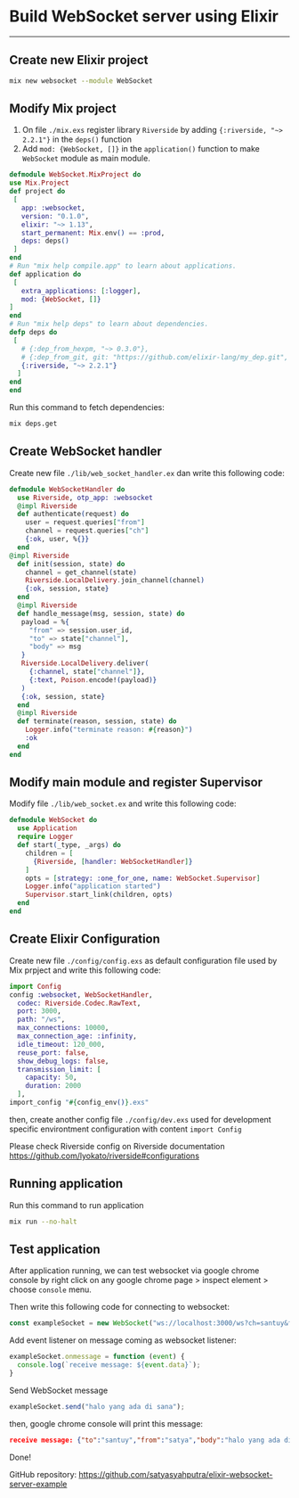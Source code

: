 # Build WebSocket server using Elixir
---
## Create new Elixir project
```sh
mix new websocket --module WebSocket
```

## Modify Mix project
1. On file `./mix.exs` register library `Riverside` by adding `{:riverside, "~> 2.2.1"}` in the `deps()` function
2. Add `mod: {WebSocket, []}` in the `application()` function to make `WebSocket` module as main module.

```elixir
defmodule WebSocket.MixProject do
use Mix.Project
def project do
 [
   app: :websocket,
   version: "0.1.0",
   elixir: "~> 1.13",
   start_permanent: Mix.env() == :prod,
   deps: deps()
 ]
end
# Run "mix help compile.app" to learn about applications.
def application do
 [
   extra_applications: [:logger],
   mod: {WebSocket, []}
]
end
# Run "mix help deps" to learn about dependencies.
defp deps do
 [
   # {:dep_from_hexpm, "~> 0.3.0"},
   # {:dep_from_git, git: "https://github.com/elixir-lang/my_dep.git", tag: "0.1.0"}
   {:riverside, "~> 2.2.1"}
  ]
end
end
```

Run this command to fetch dependencies:
```sh
mix deps.get
```

## Create WebSocket handler
Create new file `./lib/web_socket_handler.ex` dan write this following code:

```elixir
defmodule WebSocketHandler do
  use Riverside, otp_app: :websocket
  @impl Riverside
  def authenticate(request) do
    user = request.queries["from"]
    channel = request.queries["ch"]
    {:ok, user, %{}}
  end
@impl Riverside
  def init(session, state) do
    channel = get_channel(state)
    Riverside.LocalDelivery.join_channel(channel)
    {:ok, session, state}
  end
  @impl Riverside
  def handle_message(msg, session, state) do
   payload = %{
     "from" => session.user_id,
     "to" => state["channel"],
     "body" => msg
   }
   Riverside.LocalDelivery.deliver(
     {:channel, state["channel"]},
     {:text, Poison.encode!(payload)}
   )
   {:ok, session, state}
  end
  @impl Riverside
  def terminate(reason, session, state) do
    Logger.info("terminate reason: #{reason}")
    :ok
  end
end
```

## Modify main module and register Supervisor
Modify file `./lib/web_socket.ex` and write this following code:

```elixir
defmodule WebSocket do
  use Application
  require Logger
  def start(_type, _args) do
    children = [
      {Riverside, [handler: WebSocketHandler]}
    ]
    opts = [strategy: :one_for_one, name: WebSocket.Supervisor]
    Logger.info("application started")
    Supervisor.start_link(children, opts)
  end
end
```

## Create Elixir Configuration
Create new file `./config/config.exs` as default configuration file used by Mix prpject and write this following code:

```elixir
import Config
config :websocket, WebSocketHandler,
  codec: Riverside.Codec.RawText,
  port: 3000,
  path: "/ws",
  max_connections: 10000,
  max_connection_age: :infinity,
  idle_timeout: 120_000,
  reuse_port: false,
  show_debug_logs: false,
  transmission_limit: [
    capacity: 50,
    duration: 2000
  ],
import_config "#{config_env()}.exs"
```

then, create another config file `./config/dev.exs` used for development specific environtment configuration with content `import Config`

Please check Riverside config on Riverside documentation https://github.com/lyokato/riverside#configurations

## Running application
Run this command to run application
```bash
mix run --no-halt
```

## Test application
After application running, we can test websocket via google chrome console by right click on any google chrome page > inspect element > choose `console` menu.

Then write this following code for connecting to websocket:
```js
const exampleSocket = new WebSocket("ws://localhost:3000/ws?ch=santuy&from=satya", []);
```

Add event listener on message coming as websocket listener:
```js
exampleSocket.onmessage = function (event) {
  console.log(`receive message: ${event.data}`);
}
```

Send WebSocket message
```js
exampleSocket.send("halo yang ada di sana");
```

then, google chrome console will print this message:
```json
receive message: {"to":"santuy","from":"satya","body":"halo yang ada di sana"}
```

Done!

GitHub repository: https://github.com/satyasyahputra/elixir-websocket-server-example